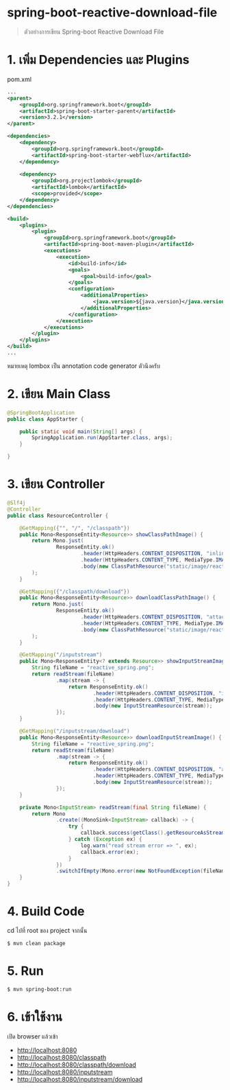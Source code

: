 # spring-boot-reactive-download-file

> ตัวอย่างการเขียน Spring-boot Reactive Download File 

# 1. เพิ่ม Dependencies และ Plugins

pom.xml 
``` xml
...
<parent>
    <groupId>org.springframework.boot</groupId>
    <artifactId>spring-boot-starter-parent</artifactId>
    <version>3.2.1</version>
</parent>

<dependencies>
    <dependency>
        <groupId>org.springframework.boot</groupId>
        <artifactId>spring-boot-starter-webflux</artifactId>
    </dependency>
    
    <dependency>
        <groupId>org.projectlombok</groupId>
        <artifactId>lombok</artifactId>
        <scope>provided</scope>
    </dependency>
</dependencies>

<build>
    <plugins>
        <plugin>
            <groupId>org.springframework.boot</groupId>
            <artifactId>spring-boot-maven-plugin</artifactId>
            <executions>        
                <execution>            
                    <id>build-info</id>            
                    <goals>                
                        <goal>build-info</goal>            
                    </goals>        
                    <configuration>                
                        <additionalProperties>                    
                            <java.version>${java.version}</java.version>                                   
                        </additionalProperties>            
                    </configuration>        
                </execution>    
            </executions>
        </plugin>
    </plugins>
</build>
...
```

หมายเหตุ lombox เป็น annotation code generator ตัวนึงครับ  

# 2. เขียน Main Class 

``` java
@SpringBootApplication
public class AppStarter {

    public static void main(String[] args) {
        SpringApplication.run(AppStarter.class, args);
    }

}
```

# 3. เขียน Controller
``` java
@Slf4j
@Controller
public class ResourceController {

    @GetMapping({"", "/", "/classpath"})
    public Mono<ResponseEntity<Resource>> showClassPathImage() {
        return Mono.just(
                ResponseEntity.ok()
                        .header(HttpHeaders.CONTENT_DISPOSITION, "inline; filename=\"reactive_spring.png\"")
                        .header(HttpHeaders.CONTENT_TYPE, MediaType.IMAGE_PNG_VALUE)
                        .body(new ClassPathResource("static/image/reactive_spring.png"))
        );
    }

    @GetMapping({"/classpath/download"})
    public Mono<ResponseEntity<Resource>> downloadClassPathImage() {
        return Mono.just(
                ResponseEntity.ok()
                        .header(HttpHeaders.CONTENT_DISPOSITION, "attachment; filename=\"reactive_spring.png\"")
                        .header(HttpHeaders.CONTENT_TYPE, MediaType.IMAGE_PNG_VALUE)
                        .body(new ClassPathResource("static/image/reactive_spring.png"))
        );
    }

    @GetMapping("/inputstream")
    public Mono<ResponseEntity<? extends Resource>> showInputStreamImage() {
        String fileName = "reactive_spring.png";
        return readStream(fileName)
                .map(stream -> {
                    return ResponseEntity.ok()
                            .header(HttpHeaders.CONTENT_DISPOSITION, "inline; filename=\"" + fileName + "\"")
                            .header(HttpHeaders.CONTENT_TYPE, MediaType.IMAGE_PNG_VALUE)
                            .body(new InputStreamResource(stream));
                });
    }

    @GetMapping("/inputstream/download")
    public Mono<ResponseEntity<Resource>> downloadInputStreamImage() {
        String fileName = "reactive_spring.png";
        return readStream(fileName)
                .map(stream -> {
                    return ResponseEntity.ok()
                            .header(HttpHeaders.CONTENT_DISPOSITION, "attachment; filename=\"" + fileName + "\"")
                            .header(HttpHeaders.CONTENT_TYPE, MediaType.IMAGE_PNG_VALUE)
                            .body(new InputStreamResource(stream));
                });
    }

    private Mono<InputStream> readStream(final String fileName) {
        return Mono
                .create((MonoSink<InputStream> callback) -> {
                    try {
                        callback.success(getClass().getResourceAsStream("/static/image/" + fileName));
                    } catch (Exception ex) {
                        log.warn("read stream error => ", ex);
                        callback.error(ex);
                    }
                })
                .switchIfEmpty(Mono.error(new NotFoundException(fileName + " not found")));
    }
}
```

# 4. Build Code
cd ไปที่ root ของ project จากนั้น  
``` sh 
$ mvn clean package
```

# 5. Run 
``` sh 
$ mvn spring-boot:run
```

# 6. เข้าใช้งาน

เปิด browser แล้วเข้า 

- [http://localhost:8080](http://localhost:8080)
- [http://localhost:8080/classpath](http://localhost:8080/classpath)
- [http://localhost:8080/classpath/download](http://localhost:8080/classpath/download)
- [http://localhost:8080/inputstream](http://localhost:8080/inputstream)
- [http://localhost:8080/inputstream/download](http://localhost:8080/inputstream/download)

